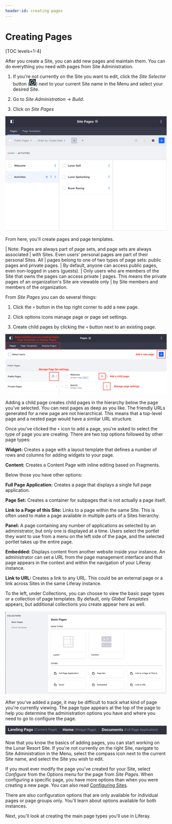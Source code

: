 ```yaml
---
header-id: creating-pages
---
```


# Creating Pages

[TOC levels=1-4]

After you create a Site, you can add new pages and maintain them. You can do
everything you need with pages from Site Administration.

1.  If you're not currently on the Site you want to edit, click the *Site 
    Selector* button (![Compass](../../../../images/icon-compass.png)) next to 
    your current Site name in the Menu and select your desired Site.

2.  Go to *Site Administration* &rarr; *Build*.

3.  Click on *Site Pages*
 
![Figure 1: The Sites Pages page allows you to edit your Site pages as a whole.](../../../../images/managing-site-pages.png)

From here, you'll create pages and page templates.

| Note: Pages are always part of page sets, and page sets are always associated
| with Sites. Even users' personal pages are part of their personal Sites. All
| pages belong to one of two types of page sets: public pages and private pages.
| By default, anyone can access public pages, even non-logged in users (guests).
| Only users who are members of the Site that owns the pages can access private
| pages. This means the private pages of an organization's Site are viewable only
| by Site members and members of the organization.

From *Site Pages* you can do several things:

1.  Click the `+` button in the top right corner to add a new page.

2.  Click options icons manage page or page set settings.

3.  Create child pages by clicking the `+` button next to an existing page.

![Figure 2: Understanding the options on Site Pages.](../../../../images/site-pages-breakdown.png)

Adding a child page creates child pages in the hierarchy below the page you've
selected. You can nest pages as deep as you like. The friendly URLs generated
for a new page are not hierarchical. This means that a top-level page and a
nested page would have a similar URL structure.

Once you've clicked the `+` icon to add a page, you're asked to select the type
of page you are creating. There are two top options followed by other page 
types:

**Widget:** Creates a page with a layout template that defines a number of rows
and columns for adding widgets to your page.

**Content:** Creates a Content Page with inline editing based on Fragments.

Below those you have other options:

**Full Page Application:** Creates a page that displays a single full page
application.

**Page Set:** Creates a container for subpages that is not actually a page
itself. 

**Link to a Page of this Site:** Links to a page within the same Site. This is
often used to make a page available in multiple parts of a Sites hierarchy.

**Panel:** A page containing any number of applications as selected by an
administrator, but only one is displayed at a time. Users select the portlet
they want to use from a menu on the left side of the page, and the selected
portlet takes up the entire page. 

**Embedded:** Displays content from another website inside your instance. An
administrator can set a URL from the page management interface and that page
appears in the context and within the navigation of your Liferay instance.

**Link to URL:** Creates a link to any URL. This could be an external page or
a link across Sites in the same Liferay instance.

To the left, under Collections, you can choose to view the basic page types
or a collection of page templates. By default, only *Global Templates*
appears, but additional collections you create appear here as well.

![Figure 3: You must select a page type when adding pages.](../../../../images/page-types-adding.png)

After you've added a page, it may be difficult to track what kind of page you're
currently viewing. The page type appears at the top of the page to help you
determine the administration options you have and where you need to go to
configure the page.

![Figure 4: Here are three different page with three different types as they as displayed in the heading.](../../../../images/page-type-guide.png)

Now that you know the basics of adding pages, you can start working on the Lunar
Resort Site. If you're not currently on the right Site, navigate to Site
Administration in the Menu, select the compass icon next to the current Site
name, and select the Site you wish to edit.

If you must ever modify the page you've created for your Site, select
*Configure* from the Options menu for the page from *Site Pages*. When
configuring a specific page, you have more options than when you were creating
a new page. You can also read 
[Configuring Sites](/docs/7-1/user/-/knowledge_base/u/configuring-sites).

There are also configuration options that are only available for individual
pages or page groups only. You'll learn about options available for both
instances.

Next, you'll look at creating the main page types you'll use in Liferay.
